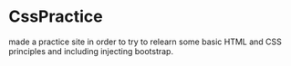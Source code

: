 # CssPractice

made a practice site in order to try to relearn some basic HTML and CSS principles and including injecting bootstrap.
